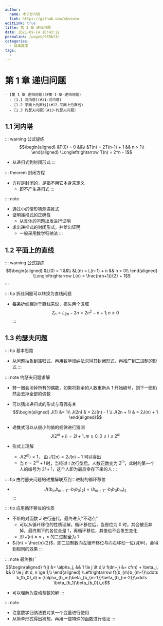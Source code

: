 ```yaml
---
author: 
  name: 木子识时务
  link: https://github.com/sbwcwso
editLink: true
title: 第 1 章 递归问题
date: 2021-09-14 16:43:12
permalink: /pages/935bf3/
categories: 
  - 具体数学
tags: 
  - 
---
```


# 第 1 章 递归问题

```markmap
- [第 1 章 递归问题](#第-1-章-递归问题)
  - [1.1 河内塔](#11-河内塔)
  - [1.2 平面上的直线](#12-平面上的直线)
  - [1.3 约瑟夫问题](#13-约瑟夫问题)
```

## 1.1 河内塔

::: warning 公式提练
$$\begin{aligned}
  &T(0) = 0 &&\\
  &T(n) = 2T(n-1) + 1 && n > 1\\
\end{aligned} \Longleftrightarrow T(n) = 2^n - 1$$
* 从递归式到封闭形式
:::

::: theorem 封闭方程
* 方程是封闭的，是指不用它本身来定义
  * 即不产生递归式
:::

::: note
* 通过小的情形猜测递推式
* 证明递推式的正确性
  * 从具体的问题出发进行证明
* 求出递推式的封闭形式，并给出证明
  * 一般采用数学归纳法
:::

## 1.2 平面上的直线

::: warning 公式提练
$$\begin{aligned}
  &L(0) = 1 &&\\
  &L(n) = L(n-1) + n && n > 0\\
\end{aligned} \Longleftrightarrow L(n) = \frac{n(n+1)}{2} + 1$$
:::

::: tip 折线问题可以转换为直线问题
* 每条折线相对于直线来说，损失两个区域
$$Z_n = L_{2n} - 2n = 2n^2 -n + 1; n \ge 0$$
:::


## 1.3 约瑟夫问题

::: tip 基本思路
* 从问题抽象到递归式，再用数学规纳法求得其封闭形式，再推广到二进制的形式
:::

::: note 约瑟夫问题求解
* 转一圈会消掉所有的偶数，如果将剩余的人数重新从 1 开始编号，则下一圈仍然会去掉全部的偶数
* 可以猜出递归式的形式与奇偶有关
$$\begin{aligned}
  J(1) &= 1\\
  J(2n) & = 2J(n) - 1 \\
  J(2n + 1) & = 2J(n) + 1
\end{aligned}$$

* 递推式可以从很小的值的规律进行猜测
$$J(2^m+l) = 2l + 1, m \ge 0, 0 \le l \le 2 ^m$$
* 形式上理解
  * $J(2^m) = 1$， 由 $J(2n) = 2J(n) - 1$ 可以得出
  * 当 $n = 2 ^ m + l$ 时，当经过 l 次行型后，人数正数变为 $2 ^ m$，此时的第一个人的编号为 $2l + 1$，这个人即为最后幸存下来的人
:::

::: tip 由约瑟夫问题的递推解联系到二进制的循环移位
* $$J((b_mb_{m-1}\cdots b_1b_0)_2) = (b_{m-1}\cdots b_1b_0b_m)_2$$
:::

::: tip 应用循环移位的性质
* 不断的对函数 $J$ 进行迭代，最终进入"不动点"
  * 可以从循环移位的性质理解，循环移位后，当首位为 $0$ 时，其会被丢弃掉，最终剩下的各位全是 $1$，再循环移位，其值也不会发生变化
  * 即 $J(n) = n$ ，$n$ 的二进制全为 $1$
* $J(n) = \frac{n}{2}$，即二进制数向左循环移位与向右移动一位(减半)，会得到相同的效果
:::

::: note 最终推广
$$\begin{aligned}
  f(j) &= \alpha_j, && 1 \le j \lt d;\\
  f(dn+j) &= cf(n) + \beta_j, && 0 \le j \lt d, n \ge 1;\\
\end{aligned} \Leftrightarrow f((b_{m}b_{m-1}\cdots b_1b_0)_d) = (\alpha_{b_m}\beta_{b_{m-1}}\beta_{b_{m-2}}\cdots \beta_{b_1}\beta_{b_0})_c$$
* 可以理解为变动基数的解
:::


::: note
* 注意数学归纳法要对某一个变量进行使用
* 从简单形式得出猜想，再用一些特殊的函数进行验证
:::

